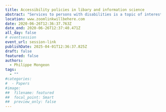 ```yaml
---
title: Accessibility policies in libary and information science
abstract: "Services to persons with disabilities is a topic of interest across library and information science (LIS). The Australian Library and Information Association (ALIA) had had a policy in place since 1998. The American Library Association (ALA) has provided a guidance policy since 2001. The Canadian Federation of Library Associations (CFLA) released their guidance policy in 2016. This paper presents a thematic analysis of these three policies to better understand how services to persons with disabilities is conceptualized."
location: www.zoomlinkwillbehere.com
date: 2020-06-26T12:36:37.763Z
date_end: 2020-06-26T12:37:40.471Z
all_day: false
# eventsession
event_url: session-link
publishDate: 2025-04-01T12:36:37.825Z
draft: false
featured: false
authors:
  - Philippe Mongeon
tags:
  - ""
#categories:
#  - Papers
#image:
##  filename: featured
##  focal_point: Smart
##  preview_only: false
---
```


